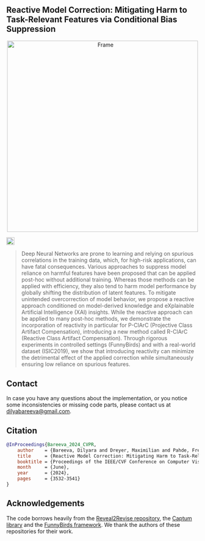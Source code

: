 ## Reactive Model Correction: Mitigating Harm to Task-Relevant Features via Conditional Bias Suppression

<p align="center">
  <img width="500" alt="Frame" src="https://github.com/dilyabareeva/reactive_correction/assets/44092813/5f99d4af-8d9d-404a-a5d3-54c899f734a3">
</p>

<a href="https://arxiv.org/abs/2404.09601"><img src="https://img.shields.io/badge/arXiv-2404.09601-b31b1b.svg" height=20.5></a>

> Deep Neural Networks are prone to learning and relying on spurious correlations in the training data, which, for high-risk applications, can have fatal consequences. Various approaches to suppress model reliance on harmful features have been proposed that can be applied post-hoc without additional training. Whereas those methods can be applied with efficiency, they also tend to harm model performance by globally shifting the distribution of latent features. To mitigate unintended overcorrection of model behavior, we propose a reactive approach conditioned on model-derived knowledge and eXplainable Artificial Intelligence (XAI) insights. While the reactive approach can be applied to many post-hoc methods, we demonstrate the incorporation of reactivity in particular for P-ClArC (Projective Class Artifact Compensation), introducing a new method called R-ClArC (Reactive Class Artifact Compensation). Through rigorous experiments in controlled settings (FunnyBirds) and with a real-world dataset (ISIC2019), we show that introducing reactivity can minimize the detrimental effect of the applied correction while simultaneously ensuring low reliance on spurious features. 

## Contact
In case you have any questions about the implementation, or you notice some inconsistencies or missing code parts, please contact us at [dilyabareeva@gmail.com](mailto:dilyabareeva@gmail.com).

## Citation

```bibtex
@InProceedings{Bareeva_2024_CVPR,
    author    = {Bareeva, Dilyara and Dreyer, Maximilian and Pahde, Frederik and Samek, Wojciech and Lapuschkin, Sebastian},
    title     = {Reactive Model Correction: Mitigating Harm to Task-Relevant Features via Conditional Bias Suppression},
    booktitle = {Proceedings of the IEEE/CVF Conference on Computer Vision and Pattern Recognition (CVPR) Workshops},
    month     = {June},
    year      = {2024},
    pages     = {3532-3541}
}
```

## Acknowledgements
The code borrows heavily from the [Reveal2Revise repository](https://github.com/maxdreyer/Reveal2Revise),  the [Captum library](https://github.com/pytorch/captum) and the [FunnyBirds framework](https://github.com/visinf/funnybirds-framework). We thank the authors of these repositories for their work.

